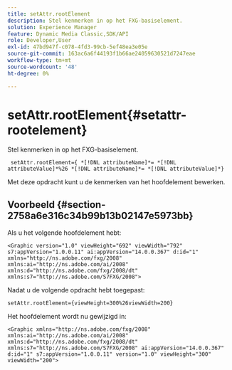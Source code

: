 ```yaml
---
title: setAttr.rootElement
description: Stel kenmerken in op het FXG-basiselement.
solution: Experience Manager
feature: Dynamic Media Classic,SDK/API
role: Developer,User
exl-id: 47bd947f-c078-4fd3-99cb-5ef48ea3e05e
source-git-commit: 163ac6a6f44193f1b66ae24059630521d7247eae
workflow-type: tm+mt
source-wordcount: '48'
ht-degree: 0%

---
```


# setAttr.rootElement{#setattr-rootelement}

Stel kenmerken in op het FXG-basiselement.

` setAttr.rootElement={ *[!DNL attributeName]*= *[!DNL attributeValue]*%26 *[!DNL attributeName]*= *[!DNL attributeValue]*}`

Met deze opdracht kunt u de kenmerken van het hoofdelement bewerken.

## Voorbeeld {#section-2758a6e316c34b99b13b02147e5973bb}

Als u het volgende hoofdelement hebt:

`<Graphic version="1.0" viewHeight="692" viewWidth="792" s7:appVersion="1.0.0.11" ai:appVersion="14.0.0.367" d:id="1" xmlns="http://ns.adobe.com/fxg/2008" xmlns:ai="http://ns.adobe.com/ai/2008" xmlns:d="http://ns.adobe.com/fxg/2008/dt" xmlns:s7="http://ns.adobe.com/S7FXG/2008">`

Nadat u de volgende opdracht hebt toegepast:

`setAttr.rootElement={viewHeight=300%26viewWidth=200}`

Het hoofdelement wordt nu gewijzigd in:

`<Graphic xmlns="http://ns.adobe.com/fxg/2008" xmlns:ai="http://ns.adobe.com/ai/2008" xmlns:d="http://ns.adobe.com/fxg/2008/dt" xmlns:s7="http://ns.adobe.com/S7FXG/2008" ai:appVersion="14.0.0.367" d:id="1" s7:appVersion="1.0.0.11" version="1.0" viewHeight="300" viewWidth="200">`
